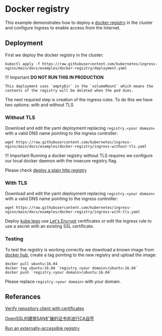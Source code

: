 # Docker registry

This example demonstrates how to deploy a [docker registry](https://github.com/docker/distribution) in the cluster and configure Ingress to enable access from the Internet.

## Deployment

First we deploy the docker registry in the cluster:

```console
kubectl apply -f https://raw.githubusercontent.com/kubernetes/ingress-nginx/main/docs/examples/docker-registry/deployment.yaml
```

!!! Important
    **DO NOT RUN THIS IN PRODUCTION**

    This deployment uses `emptyDir` in the `volumeMount` which means the contents of the registry will be deleted when the pod dies.

The next required step is creation of the ingress rules. To do this we have two options: with and without TLS

### Without TLS

Download and edit the yaml deployment replacing `registry.<your domain>` with a valid DNS name pointing to the ingress controller:

```console
wget https://raw.githubusercontent.com/kubernetes/ingress-nginx/main/docs/examples/docker-registry/ingress-without-tls.yaml
```

!!! Important
    Running a docker registry without TLS requires we configure our local docker daemon with the insecure registry flag.

Please check [deploy a plain http registry](https://docs.docker.com/registry/insecure/#deploy-a-plain-http-registry)

### With TLS

Download and edit the yaml deployment replacing `registry.<your domain>` with a valid DNS name pointing to the ingress controller:

```console
wget https://raw.githubusercontent.com/kubernetes/ingress-nginx/main/docs/examples/docker-registry/ingress-with-tls.yaml
```

Deploy [kube lego](https://github.com/jetstack/kube-lego) use [Let's Encrypt](https://letsencrypt.org/) certificates or edit the ingress rule to use a secret with an existing SSL certificate.

### Testing

To test the registry is working correctly we download a known image from [docker hub](https://hub.docker.com), create a tag pointing to the new registry and upload the image:

```console
docker pull ubuntu:16.04
docker tag ubuntu:16.04 `registry.<your domain>/ubuntu:16.04`
docker push `registry.<your domain>/ubuntu:16.04`
```

Please replace `registry.<your domain>` with your domain.

## Referances

[Verify repository client with certificates](https://docs.docker.com/engine/security/certificates/)

[OpenSSL创建带SAN扩展的证书并进行CA自签](https://www.jianshu.com/p/7ade7317bc6e)

[Run an externally-accessible registry](https://docs.docker.com/registry/deploying/#run-an-externally-accessible-registry)
